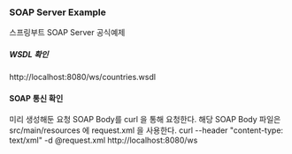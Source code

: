 ### SOAP Server Example

스프링부트 SOAP Server 공식예제

##### WSDL 확인
http://localhost:8080/ws/countries.wsdl

#### SOAP 통신 확인

미리 생성해둔 요청 SOAP Body를 curl 을 통해 요청한다.
해당 SOAP Body 파일은 src/main/resources 에 request.xml 을 사용한다.
curl --header "content-type: text/xml" -d @request.xml http://localhost:8080/ws
